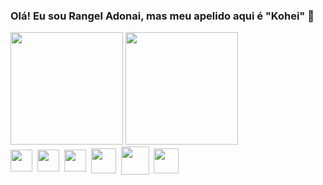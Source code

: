 ### Olá! Eu sou Rangel Adonai, mas meu apelido aqui é "Kohei" 👋

<div>
  <img height="180em" src="https://github-readme-stats.vercel.app/api?username=rangelkohei&show_icons=true&theme=dark"/>
  <img height="180em" src="https://github-readme-stats.vercel.app/api/top-langs/?username=anuraghazra&layout=compact&theme=dark"/>
</div>

<div>
    <img align="center" height="35px" src="https://cdn.jsdelivr.net/gh/devicons/devicon/icons/html5/html5-original.svg"/>&nbsp;
    <img align="center" height="35px" src="https://cdn.jsdelivr.net/gh/devicons/devicon/icons/css3/css3-original.svg"/>&nbsp;
    <img align="center" height="35px" src="https://cdn.jsdelivr.net/gh/devicons/devicon/icons/javascript/javascript-plain.svg"/>&nbsp;
    <img align="center" height="40px" src="https://cdn.jsdelivr.net/gh/devicons/devicon/icons/php/php-original.svg"/>&nbsp;
    <img align="center" height="45px" src="https://cdn.jsdelivr.net/gh/devicons/devicon/icons/mysql/mysql-original.svg"/>&nbsp;
    <img align="center" height="40px" src="https://cdn.jsdelivr.net/gh/devicons/devicon/icons/gitlab/gitlab-original-wordmark.svg"/>&nbsp;
</div>
